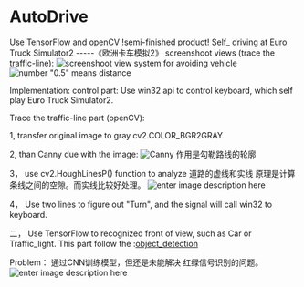 # AutoDrive
Use TensorFlow and openCV 
 !semi-finished product!
 Self_ driving at Euro Truck Simulator2
 -----《欧洲卡车模拟2》
screenshoot views (trace the traffic-line):
![screenshoot](https://github.com/YanZiQinKevin/AutoDrive/blob/master/screenshoot/476419097427111374.jpg)
view system for avoiding vehicle
![number "0.5" means distance](https://github.com/YanZiQinKevin/AutoDrive/blob/master/screenshoot/547439799077907042.jpg)


Implementation:
control part: Use win32 api to control keyboard, which self play Euro Truck Simulator2.

Trace the traffic-line part (openCV):

  1, transfer original image to gray  cv2.COLOR_BGR2GRAY
  
  2, than Canny due with the image:
  ![Canny](https://github.com/YanZiQinKevin/AutoDrive/blob/master/screenshoot/truck_Canny.png)
  作用是勾勒路线的轮廓
  
  3， use cv2.HoughLinesP() function to analyze 道路的虚线和实线
         原理是计算条线之间的空隙。而实线比较好处理。
         ![enter image description here](https://github.com/YanZiQinKevin/AutoDrive/blob/master/screenshoot/truck_line.png)
   
 4， Use two lines to figure out "Turn", and the signal will call  win32 to keyboard.


二， Use TensorFlow to recognized front of view, such as Car or Traffic_light. 
      This part follow the :[object_detection](https://github.com/YanZiQinKevin/object_detection)
		
Problem： 通过CNN训练模型，但还是未能解决 红绿信号识别的问题。 
![enter image description here](https://github.com/YanZiQinKevin/AutoDrive/blob/master/screenshoot/truck_trafficlight.png)
